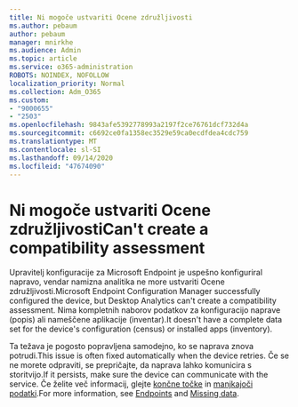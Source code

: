 ```yaml
---
title: Ni mogoče ustvariti Ocene združljivosti
ms.author: pebaum
author: pebaum
manager: mnirkhe
ms.audience: Admin
ms.topic: article
ms.service: o365-administration
ROBOTS: NOINDEX, NOFOLLOW
localization_priority: Normal
ms.collection: Adm_O365
ms.custom:
- "9000655"
- "2503"
ms.openlocfilehash: 9843afe5392778993a2197f2ce76761dcf732d4a
ms.sourcegitcommit: c6692ce0fa1358ec3529e59ca0ecdfdea4cdc759
ms.translationtype: MT
ms.contentlocale: sl-SI
ms.lasthandoff: 09/14/2020
ms.locfileid: "47674090"
---
```

# <a name="cant-create-a-compatibility-assessment"></a><span data-ttu-id="e4163-102">Ni mogoče ustvariti Ocene združljivosti</span><span class="sxs-lookup"><span data-stu-id="e4163-102">Can't create a compatibility assessment</span></span>

<span data-ttu-id="e4163-103">Upravitelj konfiguracije za Microsoft Endpoint je uspešno konfiguriral napravo, vendar namizna analitika ne more ustvariti Ocene združljivosti.</span><span class="sxs-lookup"><span data-stu-id="e4163-103">Microsoft Endpoint Configuration Manager successfully configured the device, but Desktop Analytics can't create a compatibility assessment.</span></span> <span data-ttu-id="e4163-104">Nima kompletnih naborov podatkov za konfiguracijo naprave (popis) ali nameščene aplikacije (inventar).</span><span class="sxs-lookup"><span data-stu-id="e4163-104">It doesn't have a complete data set for the device's configuration (census) or installed apps (inventory).</span></span>

<span data-ttu-id="e4163-105">Ta težava je pogosto popravljena samodejno, ko se naprava znova potrudi.</span><span class="sxs-lookup"><span data-stu-id="e4163-105">This issue is often fixed automatically when the device retries.</span></span> <span data-ttu-id="e4163-106">Če se ne morete odpraviti, se prepričajte, da naprava lahko komunicira s storitvijo.</span><span class="sxs-lookup"><span data-stu-id="e4163-106">If it persists, make sure the device can communicate with the service.</span></span> <span data-ttu-id="e4163-107">Če želite več informacij, glejte [končne točke](https://docs.microsoft.com/configmgr/desktop-analytics/enable-data-sharing#endpoints) in [manjkajoči podatki](https://docs.microsoft.com/configmgr/desktop-analytics/monitor-connection-health#missing-data).</span><span class="sxs-lookup"><span data-stu-id="e4163-107">For more information, see [Endpoints](https://docs.microsoft.com/configmgr/desktop-analytics/enable-data-sharing#endpoints) and [Missing data](https://docs.microsoft.com/configmgr/desktop-analytics/monitor-connection-health#missing-data).</span></span>
